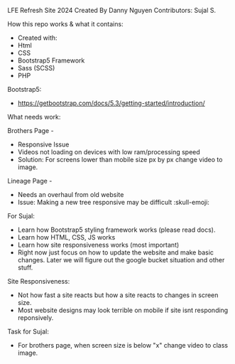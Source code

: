 LFE Refresh Site 2024
Created By Danny Nguyen
Contributors: Sujal S.

How this repo works & what it contains:
 - Created with:
 - Html
 - CSS
 - Bootstrap5 Framework
 - Sass (SCSS)
 - PHP

Bootstrap5:
 - https://getbootstrap.com/docs/5.3/getting-started/introduction/

What needs work:

Brothers Page - 
 - Responsive Issue
 - Videos not loading on devices with low ram/processing speed
 - Solution: For screens lower than mobile size px by px change video to image.
  
Lineage Page -
 - Needs an overhaul from old website
 - Issue: Making a new tree responsive may be difficult :skull-emoji:

For Sujal: 
 - Learn how Bootstrap5 styling framework works (please read docs).
 - Learn how HTML, CSS, JS works
 - Learn how site responsiveness works (most important)
 - Right now just focus on how to update the website and make basic changes. Later we will figure out the google bucket situation and other stuff.

 Site Responsiveness: 
 - Not how fast a site reacts but how a site reacts to changes in screen size.
 - Most website designs may look terrible on mobile if site isnt responding reponsively.

 Task for Sujal:
 - For brothers page, when screen size is below "x" change video to class image.